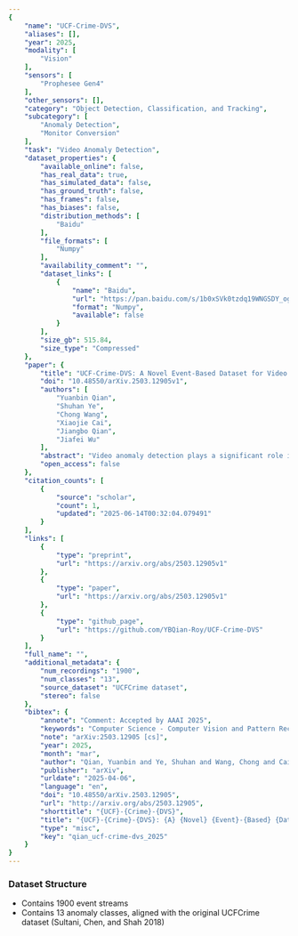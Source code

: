 ```yaml
---
{
    "name": "UCF-Crime-DVS",
    "aliases": [],
    "year": 2025,
    "modality": [
        "Vision"
    ],
    "sensors": [
        "Prophesee Gen4"
    ],
    "other_sensors": [],
    "category": "Object Detection, Classification, and Tracking",
    "subcategory": [
        "Anomaly Detection",
        "Monitor Conversion"
    ],
    "task": "Video Anomaly Detection",
    "dataset_properties": {
        "available_online": false,
        "has_real_data": true,
        "has_simulated_data": false,
        "has_ground_truth": false,
        "has_frames": false,
        "has_biases": false,
        "distribution_methods": [
            "Baidu"
        ],
        "file_formats": [
            "Numpy"
        ],
        "availability_comment": "",
        "dataset_links": [
            {
                "name": "Baidu",
                "url": "https://pan.baidu.com/s/1b0xSVk0tzdq19WNGSDY_og?pwd=5d8g",
                "format": "Numpy",
                "available": false
            }
        ],
        "size_gb": 515.84,
        "size_type": "Compressed"
    },
    "paper": {
        "title": "UCF-Crime-DVS: A Novel Event-Based Dataset for Video Anomaly Detection with Spiking Neural Networks",
        "doi": "10.48550/arXiv.2503.12905v1",
        "authors": [
            "Yuanbin Qian",
            "Shuhan Ye",
            "Chong Wang",
            "Xiaojie Cai",
            "Jiangbo Qian",
            "Jiafei Wu"
        ],
        "abstract": "Video anomaly detection plays a significant role in intelligent surveillance systems. To enhance model's anomaly recognition ability, previous works have typically involved RGB, optical flow, and text features. Recently, dynamic vision sensors (DVS) have emerged as a promising technology, which capture visual information as discrete events with a very high dynamic range and temporal resolution. It reduces data redundancy and enhances the capture capacity of moving objects compared to conventional camera. To introduce this rich dynamic information into the surveillance field, we created the first DVS video anomaly detection benchmark, namely UCF-Crime-DVS. To fully utilize this new data modality, a multi-scale spiking fusion network (MSF) is designed based on spiking neural networks (SNNs). This work explores the potential application of dynamic information from event data in video anomaly detection. Our experiments demonstrate the effectiveness of our framework on UCF-Crime-DVS and its superior performance compared to other models, establishing a new baseline for SNN-based weakly supervised video anomaly detection.",
        "open_access": false
    },
    "citation_counts": [
        {
            "source": "scholar",
            "count": 1,
            "updated": "2025-06-14T00:32:04.079491"
        }
    ],
    "links": [
        {
            "type": "preprint",
            "url": "https://arxiv.org/abs/2503.12905v1"
        },
        {
            "type": "paper",
            "url": "https://arxiv.org/abs/2503.12905v1"
        },
        {
            "type": "github_page",
            "url": "https://github.com/YBQian-Roy/UCF-Crime-DVS"
        }
    ],
    "full_name": "",
    "additional_metadata": {
        "num_recordings": "1900",
        "num_classes": "13",
        "source_dataset": "UCFCrime dataset",
        "stereo": false
    },
    "bibtex": {
        "annote": "Comment: Accepted by AAAI 2025",
        "keywords": "Computer Science - Computer Vision and Pattern Recognition, Computer Science - Neural and Evolutionary Computing",
        "note": "arXiv:2503.12905 [cs]",
        "year": 2025,
        "month": "mar",
        "author": "Qian, Yuanbin and Ye, Shuhan and Wang, Chong and Cai, Xiaojie and Qian, Jiangbo and Wu, Jiafei",
        "publisher": "arXiv",
        "urldate": "2025-04-06",
        "language": "en",
        "doi": "10.48550/arXiv.2503.12905",
        "url": "http://arxiv.org/abs/2503.12905",
        "shorttitle": "{UCF}-{Crime}-{DVS}",
        "title": "{UCF}-{Crime}-{DVS}: {A} {Novel} {Event}-{Based} {Dataset} for {Video} {Anomaly} {Detection} with {Spiking} {Neural} {Networks}",
        "type": "misc",
        "key": "qian_ucf-crime-dvs_2025"
    }
}
---
```


### Dataset Structure

- Contains 1900 event streams
- Contains 13 anomaly classes, aligned with the original UCFCrime dataset (Sultani, Chen, and Shah 2018)
